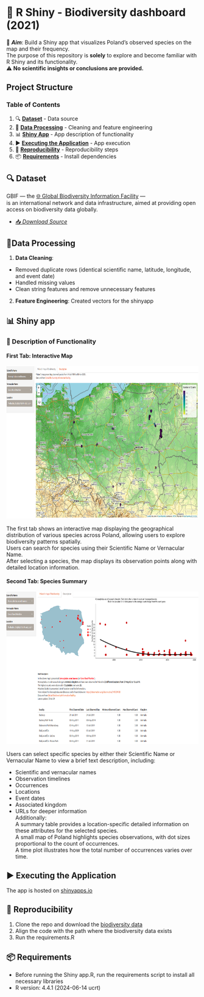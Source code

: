 # **🌿 R Shiny - Biodiversity dashboard (2021)** 

🎯 ***Aim***: Build a Shiny app that visualizes Poland’s observed species on the map and their frequency.  
The purpose of this repository is **solely** to explore and become familiar with R Shiny and its functionality.   
⚠️ **No scientific insights or conclusions are provided.**

## Project Structure

### Table of Contents
1. 🔍 **[ Dataset](#dataset)** - Data source
2. 🧹 **[ Data Processing](#data-processing)** - Cleaning and feature engineering
3. 📊 **[ Shiny App](#Shiny-app)** - App description of functionality
4. ▶️ **[ Executing the Application](#Executing-the-Application)** - App execution
5. 🔁 **[ Reproducibility](#Reproducibility)** - Reproducibility steps
6. 📦 **[ Requirements](#Requirements)** - Install dependencies

## 🔍 Dataset 
GBIF — the [🌐 Global Biodiversity Information Facility](https://www.gbif.org/dataset/search?q=) —  
is an international network and data infrastructure, aimed at providing open access on biodiversity data globally.
- [📥 *Download Source*](https://drive.google.com/file/d/1l1ymMg-K_xLriFv1b8MgddH851d6n2sU/view)

## 🧹Data Processing
1. **Data Cleaning**:  
- Removed duplicate rows (identical scientific name, latitude, longitude, and event date)
- Handled missing values
- Clean string features and remove unnecessary features  
2. **Feature Engineering**: Created vectors for the shinyapp
 
## 📊 Shiny app

### 🔧 Description of Functionality

#### First Tab: Interactive Map
<img src="images/example_tab1.PNG" alt="My Image" width="1000" height="400"/>  

The first tab shows an interactive map displaying the geographical distribution of various species across Poland,
allowing users to explore biodiversity patterns spatially.  
Users can search for species using their Scientific Name or Vernacular Name.  
After selecting a species, the map displays its observation points along with detailed location information.

#### Second Tab: Species Summary
<img src="images/example_tab2.PNG" alt="My Image" width="1000" height="400"/>  

Users can select specific species by either their Scientific Name or Vernacular Name to view a brief text description, including:  
- Scientific and vernacular names
- Observation timelines
- Occurrences
- Locations
- Event dates
- Associated kingdom
- URLs for deeper information  
Additionally:  
A summary table provides a location-specific detailed information on these attributes for the selected species.  
A small map of Poland highlights species observations, with dot sizes proportional to the count of occurrences.  
A time plot illustrates how the total number of occurrences varies over time.

## ▶️ Executing the Application
The app is hosted on [shinyapps.io](https://cpapagiannopoulos.shinyapps.io/Poland_biodiversity/) 

## 🔁 Reproducibility
1) Clone the repo and download the [biodiversity data](https://drive.google.com/file/d/1l1ymMg-K_xLriFv1b8MgddH851d6n2sU/view)  
2) Align the code with the path where the biodiversity data exists  
3) Run the requirements.R

## 📦 Requirements
- Before running the Shiny app.R, run the requirements script to install all necessary libraries  
- R version: 4.4.1 (2024-06-14 ucrt)
